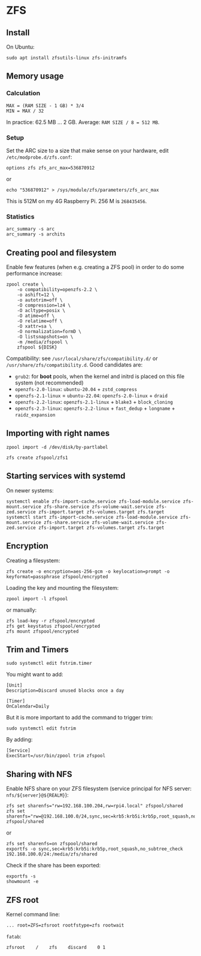 # ZFS

## Install

On Ubuntu:

```
sudo apt install zfsutils-linux zfs-initramfs
```

## Memory usage

### Calculation

```
MAX = (RAM SIZE - 1 GB) * 3/4
MIN = MAX / 32
```

In practice: 62.5 MB ... 2 GB. Average: `RAM SIZE / 8 = 512 MB`.

### Setup 

Set the ARC size to a size that make sense on your hardware, edit `/etc/modprobe.d/zfs.conf`:

```
options zfs zfs_arc_max=536870912
```

or

```
echo "536870912" > /sys/module/zfs/parameters/zfs_arc_max
```

This is 512M on my 4G Raspberry Pi. 256 M is `268435456`.

### Statistics

```
arc_summary -s arc
arc_summary -s archits
```

## Creating pool and filesystem

Enable few features (when e.g. creating a ZFS pool) in order to do some performance increase:

```
zpool create \
    -o compatibility=openzfs-2.2 \
    -o ashift=12 \
    -o autotrim=off \
    -O compression=lz4 \
    -O acltype=posix \
    -O atime=off \
    -O relatime=off \
    -O xattr=sa \
    -O normalization=formD \
    -O listsnapshots=on \
    -m /media/zfspool \
    zfspool ${DISK}
```

Compatibility: see `/usr/local/share/zfs/compatibility.d/` or `/usr/share/zfs/compatibility.d`. Good candidates are:

* `grub2`: for **boot** pools, when the kernel and initrd is placed on this file system (not recommended)
* `openzfs-2.0-linux`: `ubuntu-20.04` + `zstd_compress`
* `openzfs-2.1-linux` = `ubuntu-22.04`: `openzfs-2.0-linux` + `draid`
* `openzfs-2.2-linux`: `openzfs-2.1-linux` + `blake3` + `block_cloning`
* `openzfs-2.3-linux`: `openzfs-2.2-linux` + `fast_dedup` + `longname` + `raidz_expansion`

## Importing with right names

```
zpool import -d /dev/disk/by-partlabel
```

```
zfs create zfspool/zfs1
```

## Starting services with systemd

On newer systems:

```
systemctl enable zfs-import-cache.service zfs-load-module.service zfs-mount.service zfs-share.service zfs-volume-wait.service zfs-zed.service zfs-import.target zfs-volumes.target zfs.target
systemctl start zfs-import-cache.service zfs-load-module.service zfs-mount.service zfs-share.service zfs-volume-wait.service zfs-zed.service zfs-import.target zfs-volumes.target zfs.target
```

## Encryption

Creating a filesystem:

```
zfs create -o encryption=aes-256-gcm -o keylocation=prompt -o keyformat=passphrase zfspool/encrypted
```

Loading the key and mounting the filesystem:

```
zpool import -l zfspool
```

or manually:

```
zfs load-key -r zfspool/encrypted
zfs get keystatus zfspool/encrypted
zfs mount zfspool/encrypted
```

## Trim and Timers

```
sudo systemctl edit fstrim.timer
```

You might want to add:

```
[Unit]
Description=Discard unused blocks once a day

[Timer]
OnCalendar=Daily
```

But it is more important to add the command to trigger trim:

```
sudo systemctl edit fstrim
```

By adding:

```
[Service]
ExecStart=/usr/bin/zpool trim zfspool
```

## Sharing with NFS

Enable NFS share on your ZFS filesystem (service principal for NFS server: `nfs/${server}@${REALM}`):

```
zfs set sharenfs="rw=192.168.100.204,rw=rpi4.local" zfspool/shared
zfs set sharenfs="rw=@192.168.100.0/24,sync,sec=krb5:krb5i:krb5p,root_squash,no_subtree_check" zfspool/shared
```

or 

```
zfs set sharenfs=on zfspool/shared
exportfs -o sync,sec=krb5:krb5i:krb5p,root_squash,no_subtree_check 192.168.100.0/24:/media/zfs/shared
```

Check if the share has been exported:

```
exportfs -s
showmount -e
```

## ZFS root

Kernel command line:

```
... root=ZFS=zfsroot rootfstype=zfs rootwait
```

`fatab`:

```
zfsroot    /    zfs    discard    0 1
```
